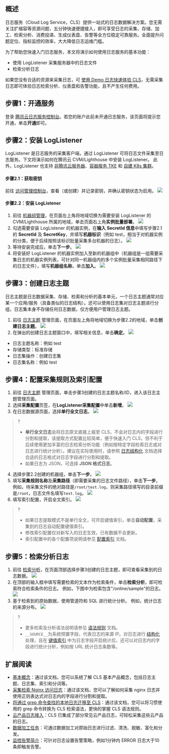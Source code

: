 ## 概述

日志服务（Cloud Log Service，CLS）提供一站式的日志数据解决方案。您无需关注扩缩容等资源问题，五分钟快速便捷接入，即可享受日志的采集、存储、加工、检索分析、消费投递、生成仪表盘、告警等全方位稳定可靠服务。全面提升问题定位、指标监控的效率，大大降低日志运维门槛。

为了帮助您快速入门日志服务，本文将演示如何使用日志服务的基本功能：
- 使用 LogListener 采集服务器中的日志文件
- 检索分析日志

如果您没有合适的资源来采集日志，可 [使用 Demo 日志快速体验 CLS](https://cloud.tencent.com/document/product/614/64538)，无需采集日志即可体验日志检索分析、仪表盘和告警功能，且不产生任何费用。


## 步骤1：开通服务

登录 [腾讯云日志服务控制台](https://console.cloud.tencent.com/cls/overview)。若您的账户此前未开通日志服务，该页面将提示您开通，单击**开通**即可。

## 步骤2：安装 LogListener

LogListener 是日志服务的采集客户端，通过 LogListener 可将日志文件采集至日志服务。下文将演示如何在腾讯云 CVM/Lighthouse 中安装 LogListener。
此外，LogListener 也支持 [非腾讯云服务器](https://cloud.tencent.com/document/product/614/17414)、[容器服务 TKE](https://cloud.tencent.com/document/product/457/36771) 和 [自建 K8s 集群](https://cloud.tencent.com/document/product/614/61244)。

#### 步骤2.1：获取密钥

前往 [访问管理控制台](https://console.cloud.tencent.com/cam/capi)，查看（或创建）并记录密钥，并确认密钥状态为启用。
![](https://main.qcloudimg.com/raw/def581cc17891febfab6ecd1d616327c.png)

#### 步骤2.2：安装 LogListener

1. 前往 [机器组管理](https://console.cloud.tencent.com/cls/hosts)，在页面左上角将地域切换为需要安装 LogListener 的CVM/Lighthouse 所属的地域，单击页面右上角**实例批量部署**。
![](https://qcloudimg.tencent-cloud.cn/raw/902899636f58398872a39c417a857b5a.png)
2. 勾选需要安装 LogListener 的机器实例，在**输入 SecretId 信息**中填写步骤2.1的 **SecretId** 及 **SecretKey**，并填写**机器标识**（例如 test，相当于对机器实例的分类，便于后续按照该标识批量采集多台机器的日志）。
![](https://qcloudimg.tencent-cloud.cn/raw/b9bc1a8df98d1fb7b60f0fe4de0a02e6.png)
3. 等待安装完成后，单击**下一步**。
![](https://qcloudimg.tencent-cloud.cn/raw/66ba1bb5f90a5b4cc125678d6b0f964a.png)
4. 将安装好 LogListener 的机器实例加入至新的机器组中（机器组是一组需要采集日志的机器实例列表，可针对同一机器组内的多个实例批量采集相同路径下的日志文件），填写**机器组名称**，单击**加入**。
![](https://qcloudimg.tencent-cloud.cn/raw/e9ddc47a57cbffaf23f0fb3b0b2db478.png)

## 步骤3：创建日志主题

日志主题是日志数据采集、存储、检索和分析的基本单元，一个日志主题通常对应某一个应用/服务（具备类似的日志结构）。还可以使用日志集对日志主题进行分组，日志集本身不存储任何日志数据，仅方便用户管理日志主题。

1. 前往 [日志主题](https://console.cloud.tencent.com/cls/topic) 管理页面，在页面左上角将地域切换为步骤2.2的地域，单击**创建日志主题**。
![](https://qcloudimg.tencent-cloud.cn/raw/037dda612aa5c1f6751bdd3aac7c9034.png)
2. 在弹出的创建日志主题窗口中，填写相关信息，单击**确定**。
![](https://qcloudimg.tencent-cloud.cn/raw/7038d575db8cbe2af535e2837a5714b5.png)
 - 日志主题名称：例如 test
 - 存储类型：标准存储
 - 日志集操作：创建日志集
 - 日志集名称：例如 test

## 步骤4：配置采集规则及索引配置

1. 前往 [日志主题](https://console.cloud.tencent.com/cls/topic) 管理页面，单击步骤3创建的日志主题名称/ID，进入该日志主题管理页面。
2. 选择**采集配置**页签，在**LogListener采集配置**中单击**新增**。
![](https://qcloudimg.tencent-cloud.cn/raw/d7dd437abb775fb1cdba049f21e516cb.png)
3. 在日志数据源页面，选择**单行全文日志**。
![](https://qcloudimg.tencent-cloud.cn/raw/d1059298722055b8224dcd265817ecc8.png)
>?
> - **单行全文日志**会将日志原文直接上报至 CLS，不会对日志内的字段进行分割和提取，该提取方式配置比较简单，便于快速入门 CLS，但不利于后续使用更加丰富的日志检索分析功能（例如按特定字段检索日志或对日志进行统计分析）。建议在实际使用时，请参照 [日志结构化](https://cloud.tencent.com/document/product/614/33494#.E6.97.A5.E5.BF.97.E7.BB.93.E6.9E.84.E5.8C.96) 文档选择合适的日志格式对日志字段进行分割和提取。
> - 如果日志为 JSON，可选择 **JSON 格式日志**。
> 
4. 选择步骤2.2创建的机器组，单击**下一步**。
![](https://qcloudimg.tencent-cloud.cn/raw/b38bee83133c7fec614cafbb90cf070e.png)
5. 填写**采集规则名称**及**采集路径**（即需要采集的日志文件路径），单击**下一步**。
例如，待采集文件的绝对路径是`/root/test.log`，则采集路径填写的目录前缀是`/root`，日志文件名填写`test.log`。
![](https://qcloudimg.tencent-cloud.cn/raw/198392d503147d66e626f69e67aac793.png)
6. 填写索引配置，开启全文索引。
![](https://qcloudimg.tencent-cloud.cn/raw/958441f6a0e25a029bce486d5354494f.png)
>?
> - 如果日志提取模式不是单行全文，可开启键值索引，单击**自动配置**，采集到的日志自动配置键值索引。
> - 修改索引配置仅对新写入的日志生效，已有数据不会更新。
> - 索引配置中的各个配置项说明请参见 [配置索引](https://cloud.tencent.com/document/product/614/50922) 文档。
> 

## 步骤5：检索分析日志

1. 前往 [检索分析](https://console.cloud.tencent.com/cls/search)，在页面顶部选择步骤3创建的日志主题，即可查看采集到的日志数据。
![](https://qcloudimg.tencent-cloud.cn/raw/aba111bdab7be906365382d71b0c5387.png)
2. 在顶部的输入框中填写需要检索的文本作为检索条件，单击**检索分析**，即可检索符合检索条件的日志。
例如，下图中为检索包含"/online/sample"的日志。
![](https://qcloudimg.tencent-cloud.cn/raw/c7c4b0b27d5f11371a45780b094f848b.png)
3. 基于检索到的原始数据，使用管道符和 SQL 进行统计分析。
例如，统计日志的来源分布。
![](https://qcloudimg.tencent-cloud.cn/raw/c47d88750ba61be787fa2497579ae3e0.png)
>?
> - 更多检索及分析语法说明请参见 [语法规则](https://cloud.tencent.com/document/product/614/47044) 文档。
> - `__SOURCE__`为系统预置字段，代表日志的来源 IP。对日志进行 [结构化](https://cloud.tencent.com/document/product/614/33494#.E6.97.A5.E5.BF.97.E7.BB.93.E6.9E.84.E5.8C.96) 处理，且在 [键值索引](https://cloud.tencent.com/document/product/614/50922#.E9.94.AE.E5.80.BC.E7.B4.A2.E5.BC.95) 中为日志字段开启统计后，还可以对日志内的字段进行统计分析，例如按 URL 统计日志条数等。
> 


## 扩展阅读

- [基本概念](https://cloud.tencent.com/document/product/614/35675)：通过该文档，您可以系统了解 CLS 基本产品概念，包括日志主题、日志集、索引和分词等。
- [采集检索 Nginx 访问日志](https://cloud.tencent.com/document/product/614/37735)：通过该文档，您可以了解如何采集 nginx 日志并使用正则表达式对日志内的字段进行分割和提取。
- [将通过 grep 命令查找的本地日志迁移至 CLS](https://cloud.tencent.com/document/product/614/64305)：通过该文档，您可以将习惯使用的 grep 命令转换为 CLS 检索语法，更快的掌握 CLS 语法规则。
- [云产品日志接入](https://cloud.tencent.com/document/product/614/47611)：CLS 已集成了部分常见云产品日志，可轻松采集这些云产品的日志。
- [数据加工任务](https://cloud.tencent.com/document/product/614/63940)：可通过数据加工对原始日志进行过滤、清洗、脱敏、富化和分发。
- [监控告警简介](https://cloud.tencent.com/document/product/614/51741)：可针对日志设置告警策略，例如1分钟内 ERROR 日志大于10条即触发告警。


